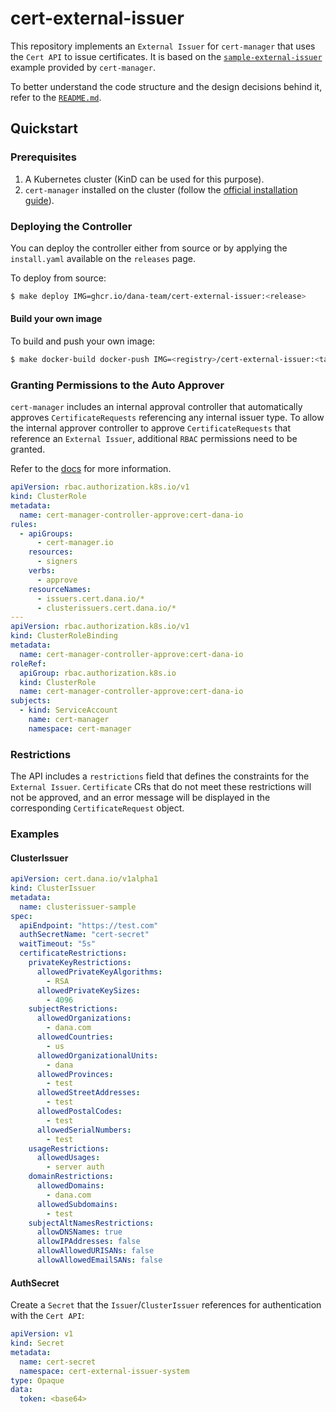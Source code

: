 # cert-external-issuer

This repository implements an `External Issuer` for `cert-manager` that uses the `Cert API` to issue certificates. It is based on the [`sample-external-issuer`](https://github.com/cert-manager/sample-external-issuer) example provided by `cert-manager`.

To better understand the code structure and the design decisions behind it, refer to the [`README.md`](https://github.com/cert-manager/sample-external-issuer?tab=readme-ov-file#how-to-write-your-own-external-issuer).

## Quickstart

### Prerequisites

1. A Kubernetes cluster (KinD can be used for this purpose).
2. `cert-manager` installed on the cluster (follow the [official installation guide](https://cert-manager.io/docs/installation/)).

### Deploying the Controller

You can deploy the controller either from source or by applying the `install.yaml` available on the `releases` page.

To deploy from source:

```bash
$ make deploy IMG=ghcr.io/dana-team/cert-external-issuer:<release>
```

#### Build your own image

To build and push your own image:

```bash
$ make docker-build docker-push IMG=<registry>/cert-external-issuer:<tag>
```

### Granting Permissions to the Auto Approver

`cert-manager` includes an internal approval controller that automatically approves `CertificateRequests` referencing any internal issuer type. To allow the internal approver controller to approve `CertificateRequests` that reference an `External Issuer`, additional `RBAC` permissions need to be granted. 

Refer to the [docs](https://cert-manager.io/docs/usage/certificaterequest/#approval) for more information.

```yaml
apiVersion: rbac.authorization.k8s.io/v1
kind: ClusterRole
metadata:
  name: cert-manager-controller-approve:cert-dana-io
rules:
  - apiGroups:
      - cert-manager.io
    resources:
      - signers
    verbs:
      - approve
    resourceNames:
      - issuers.cert.dana.io/*
      - clusterissuers.cert.dana.io/*
---
apiVersion: rbac.authorization.k8s.io/v1
kind: ClusterRoleBinding
metadata:
  name: cert-manager-controller-approve:cert-dana-io
roleRef:
  apiGroup: rbac.authorization.k8s.io
  kind: ClusterRole
  name: cert-manager-controller-approve:cert-dana-io
subjects:
  - kind: ServiceAccount
    name: cert-manager
    namespace: cert-manager
```

### Restrictions

The API includes a `restrictions` field that defines the constraints for the `External Issuer`. `Certificate` CRs that do not meet these restrictions will not be approved, and an error message will be displayed in the corresponding `CertificateRequest` object.

### Examples

#### ClusterIssuer

```yaml
apiVersion: cert.dana.io/v1alpha1
kind: ClusterIssuer
metadata:
  name: clusterissuer-sample
spec:
  apiEndpoint: "https://test.com"
  authSecretName: "cert-secret"
  waitTimeout: "5s"
  certificateRestrictions:
    privateKeyRestrictions:
      allowedPrivateKeyAlgorithms:
        - RSA
      allowedPrivateKeySizes:
        - 4096
    subjectRestrictions:
      allowedOrganizations:
        - dana.com
      allowedCountries:
        - us
      allowedOrganizationalUnits:
        - dana
      allowedProvinces:
        - test
      allowedStreetAddresses:
        - test
      allowedPostalCodes:
        - test
      allowedSerialNumbers:
        - test
    usageRestrictions:
      allowedUsages:
        - server auth
    domainRestrictions:
      allowedDomains:
        - dana.com
      allowedSubdomains:
        - test
    subjectAltNamesRestrictions:
      allowDNSNames: true
      allowIPAddresses: false
      allowAllowedURISANs: false
      allowAllowedEmailSANs: false
```

#### AuthSecret

Create a `Secret` that the `Issuer`/`ClusterIssuer` references for authentication with the `Cert API`:

```yaml
apiVersion: v1
kind: Secret
metadata:
  name: cert-secret
  namespace: cert-external-issuer-system
type: Opaque
data:
  token: <base64>
```